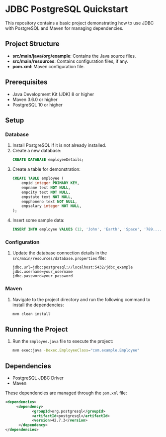 # JDBC PostgreSQL Quickstart

This repository contains a basic project demonstrating how to use JDBC with PostgreSQL and Maven for managing dependencies.

## Project Structure

- **src/main/java/org/example**: Contains the Java source files.
- **src/main/resources**: Contains configuration files, if any.
- **pom.xml**: Maven configuration file.

## Prerequisites

- Java Development Kit (JDK) 8 or higher
- Maven 3.6.0 or higher
- PostgreSQL 10 or higher

## Setup

### Database

1. Install PostgreSQL if it is not already installed.
2. Create a new database:
    ```sql
    CREATE DATABASE employeeDetails;
    ```
3. Create a table for demonstration:
    ```sql
    CREATE TABLE employee (
        empid integer PRIMARY KEY,
        empname text NOT NULL,
        empcity text NOT NULL,
        empstate text NOT NULL,
        empphoneno text NOT NULL,
        empsalary integer NOT NULL,
    );
    ```
4. Insert some sample data:
    ```sql
    INSERT INTO employee VALUES (12, 'John', 'Earth', 'Space', '789.......', 120000);
    ```

### Configuration

1. Update the database connection details in the `src/main/resources/database.properties` file:
    ```properties
    jdbc.url=jdbc:postgresql://localhost:5432/jdbc_example
    jdbc.username=your_username
    jdbc.password=your_password
    ```

### Maven

1. Navigate to the project directory and run the following command to install the dependencies:
    ```sh
    mvn clean install
    ```

## Running the Project

1. Run the `Employee.java` file to execute the project:
    ```sh
    mvn exec:java -Dexec.EmployeeClass="com.example.Employee"
    ```

## Dependencies

- PostgreSQL JDBC Driver
- Maven

These dependencies are managed through the `pom.xml` file:
```xml
<dependencies>
     <dependency>
            <groupId>org.postgresql</groupId>
            <artifactId>postgresql</artifactId>
            <version>42.7.3</version>
      </dependency>
</dependencies>
